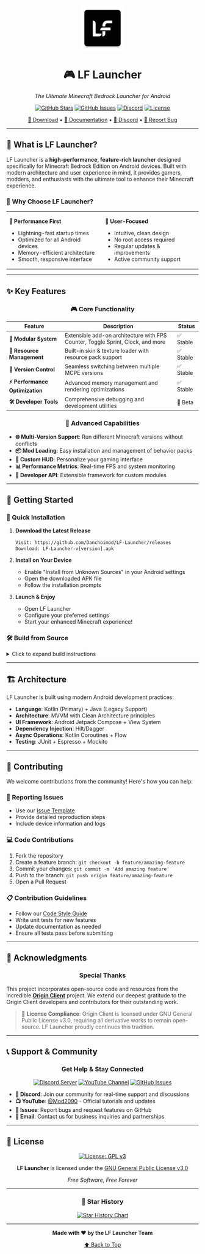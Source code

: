 <div align="center">

<img src="https://raw.githubusercontent.com/Danchoimod/LF-Launcher/main/app/src/main/res/mipmap-xxxhdpi/ic_launcher.png" width="120" alt="LF Launcher"/>

# 🎮 LF Launcher

*The Ultimate Minecraft Bedrock Launcher for Android*

[![GitHub Stars](https://img.shields.io/github/stars/Danchoimod/LF-Launcher?style=for-the-badge&logo=github&color=ffd700)](https://github.com/Danchoimod/LF-Launcher/stargazers)
[![GitHub Issues](https://img.shields.io/github/issues/Danchoimod/LF-Launcher?style=for-the-badge&logo=github&color=red)](https://github.com/Danchoimod/LF-Launcher/issues)
[![Discord](https://img.shields.io/discord/1237990365974237234?label=Discord&style=for-the-badge&logo=discord&color=5865F2)](https://discord.gg/3pGfja3ceW)
[![License](https://img.shields.io/badge/License-GPLv3-blue?style=for-the-badge&logo=gnu)](https://www.gnu.org/licenses/gpl-3.0.html)

[📱 Download](https://github.com/Danchoimod/LF-Launcher/releases) • [📖 Documentation](https://github.com/Danchoimod/LF-Launcher/wiki) • [💬 Discord](https://discord.gg/3pGfja3ceW) • [🐛 Report Bug](https://github.com/Danchoimod/LF-Launcher/issues)

</div>

---

## 🌟 What is LF Launcher?

LF Launcher is a **high-performance, feature-rich launcher** designed specifically for Minecraft Bedrock Edition on Android devices. Built with modern architecture and user experience in mind, it provides gamers, modders, and enthusiasts with the ultimate tool to enhance their Minecraft experience.

### 💫 Why Choose LF Launcher?

<table>
<tr>
<td width="50%">

**🚀 Performance First**
- Lightning-fast startup times
- Optimized for all Android devices
- Memory-efficient architecture
- Smooth, responsive interface

</td>
<td width="50%">

**🎯 User-Focused**
- Intuitive, clean design
- No root access required
- Regular updates & improvements
- Active community support

</td>
</tr>
</table>

---

## ✨ Key Features

<div align="center">

### 🎮 Core Functionality

</div>

| Feature | Description | Status |
|---------|-------------|--------|
| **🧩 Modular System** | Extensible add-on architecture with FPS Counter, Toggle Sprint, Clock, and more | ✅ Stable |
| **🎨 Resource Management** | Built-in skin & texture loader with resource pack support | ✅ Stable |
| **🔄 Version Control** | Seamless switching between multiple MCPE versions | ✅ Stable |
| **⚡ Performance Optimization** | Advanced memory management and rendering optimizations | ✅ Stable |
| **🛠️ Developer Tools** | Comprehensive debugging and development utilities | 🔄 Beta |

<div align="center">

### 🎯 Advanced Capabilities

</div>

- **🌐 Multi-Version Support**: Run different Minecraft versions without conflicts
- **📦 Mod Loading**: Easy installation and management of behavior packs
- **🎪 Custom HUD**: Personalize your gaming interface
- **📊 Performance Metrics**: Real-time FPS and system monitoring
- **🔧 Developer API**: Extensible framework for custom modules

---

## 🚀 Getting Started

### 📱 Quick Installation

1. **Download the Latest Release**
   ```
   Visit: https://github.com/Danchoimod/LF-Launcher/releases
   Download: LF-Launcher-v[version].apk
   ```

2. **Install on Your Device**
    - Enable "Install from Unknown Sources" in your Android settings
    - Open the downloaded APK file
    - Follow the installation prompts

3. **Launch & Enjoy**
    - Open LF Launcher
    - Configure your preferred settings
    - Start your enhanced Minecraft experience!

### 🛠️ Build from Source

<details>
<summary>Click to expand build instructions</summary>

#### Prerequisites

- **Android Studio**: Giraffe (2022.3.1) or newer
- **JDK**: Java 17 or higher
- **Android SDK**: API Level 33+
- **Git**: Latest version

#### Step-by-Step Build Process

1. **Clone the Repository**
   ```bash
   git clone https://github.com/Danchoimod/LF-Launcher.git
   cd LF-Launcher
   ```

2. **Setup Development Environment**
   ```bash
   # Open Android Studio
   # File → Open → Select LF-Launcher directory
   # Wait for Gradle sync to complete
   ```

3. **Configure Build Environment**
   ```bash
   # Ensure Android SDK is properly configured
   # Verify Java 17 is selected as project JDK
   ```

4. **Build & Run**
   ```bash
   # Connect Android device or start emulator
   # Click "Run" button in Android Studio
   # Or use command line: ./gradlew assembleDebug
   ```

</details>

---

## 🏗️ Architecture

LF Launcher is built using modern Android development practices:

- **Language**: Kotlin (Primary) + Java (Legacy Support)
- **Architecture**: MVVM with Clean Architecture principles
- **UI Framework**: Android Jetpack Compose + View System
- **Dependency Injection**: Hilt/Dagger
- **Async Operations**: Kotlin Coroutines + Flow
- **Testing**: JUnit + Espresso + Mockito

---

## 🤝 Contributing

We welcome contributions from the community! Here's how you can help:

### 🐛 Reporting Issues

- Use our [Issue Template](https://github.com/Danchoimod/LF-Launcher/issues/new)
- Provide detailed reproduction steps
- Include device information and logs

### 💻 Code Contributions

1. Fork the repository
2. Create a feature branch: `git checkout -b feature/amazing-feature`
3. Commit your changes: `git commit -m 'Add amazing feature'`
4. Push to the branch: `git push origin feature/amazing-feature`
5. Open a Pull Request

### 📋 Contribution Guidelines

- Follow our [Code Style Guide](https://github.com/Danchoimod/LF-Launcher/wiki/Code-Style)
- Write unit tests for new features
- Update documentation as needed
- Ensure all tests pass before submitting

---

## 🙏 Acknowledgments

<div align="center">

### Special Thanks

</div>

This project incorporates open-source code and resources from the incredible [**Origin Client**](https://github.com/Origin-Client/Origin) project. We extend our deepest gratitude to the Origin Client developers and contributors for their outstanding work.

> 📜 **License Compliance**: Origin Client is licensed under GNU General Public License v3.0, requiring all derivative works to remain open-source. LF Launcher proudly continues this tradition.

---

## 📞 Support & Community

<div align="center">

### Get Help & Stay Connected

[![Discord Server](https://img.shields.io/badge/Join_Discord-5865F2?style=for-the-badge&logo=discord&logoColor=white)](https://discord.gg/3pGfja3ceW)
[![YouTube Channel](https://img.shields.io/badge/YouTube-FF0000?style=for-the-badge&logo=youtube&logoColor=white)](https://www.youtube.com/@danchoimod)
[![GitHub Issues](https://img.shields.io/badge/GitHub_Issues-181717?style=for-the-badge&logo=github&logoColor=white)](https://github.com/Danchoimod/LF-Launcher/issues)

</div>

- **💬 Discord**: Join our community for real-time support and discussions
- **📺 YouTube**: [@Mod2090](https://www.youtube.com/@danchoimod) - Official tutorials and updates
- **🐛 Issues**: Report bugs and request features on GitHub
- **📧 Email**: Contact us for business inquiries and partnerships

---

## 📄 License

<div align="center">

[![License: GPL v3](https://img.shields.io/badge/License-GPLv3-blue.svg?style=for-the-badge)](https://www.gnu.org/licenses/gpl-3.0)

**LF Launcher** is licensed under the [GNU General Public License v3.0](LICENSE)

*Free Software, Free Forever*

</div>

---

<div align="center">

### 🌟 Star History

[![Star History Chart](https://api.star-history.com/svg?repos=Danchoimod/LF-Launcher&type=Date)](https://star-history.com/#Danchoimod/LF-Launcher&Date)

---

**Made with ❤️ by the LF Launcher Team**

[⬆️ Back to Top](#-lf-launcher)

</div>